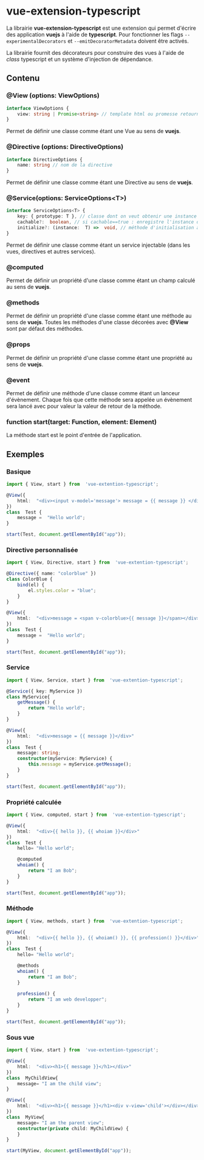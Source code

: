 # vue-extension-typescript

La librairie **vue-extension-typescript** est une extension qui permet d'écrire des application **vuejs** à l'aide de **typescript**.  Pour fonctionner les flags `--experimentalDecorators` et `--emitDecoratorMetadata` doivent être activés.

La librairie fournit des décorateurs pour construire des vues à l'aide de *class* typescript et un système d'injection de dépendance.

## Contenu

### @View (options: ViewOptions)
```typescript
interface ViewOptions {
	view: string | Promise<string> // template html ou promesse retournant le template html
}
```
Permet de définir une classe comme étant une Vue au sens de **vuejs**.
### @Directive (options: DirectiveOptions)
```typescript
interface DirectiveOptions {
	name: string // nom de la directive
}
```
Permet de définir une classe comme étant une Directive au sens de **vuejs**.
### @Service(options: ServiceOptions\<T\>)
```typescript
interface ServiceOptions<T> {
	key: { prototype: T }, // classe dont on veut obtenir une instance
	cachable?:  boolean, // si cachable==true : enregistre l'instance de la classe et renvoie toujours la même, sinon crée toujours une nouvelle instance
	initialize?: (instance:  T) =>  void, // méthode d'initialisation appelée à chaque fois qu'une instance est construite 
}
```
Permet de définir une classe comme étant un service injectable (dans les vues, directives et autres services).

### @computed
Permet de définir un propriété d'une classe comme étant un champ calculé au sens de **vuejs**.

### @methods
Permet de définir un propriété d'une classe comme étant une méthode au sens de **vuejs**. Toutes les méthodes d'une classe décorées avec **@View** sont par défaut des méthodes.

### @props
Permet de définir un propriété d'une classe comme étant une propriété au sens de **vuejs**.

### @event
Permet de définir une méthode d'une classe comme étant un lanceur d'évènement. Chaque fois que cette méthode sera appelée un évènement sera lancé avec pour valeur la valeur de retour de la méthode.

### function  start(target: Function, element: Element)
La méthode start est le point d'entrée de l'application.

## Exemples
### Basique
```typescript
import { View, start } from  'vue-extention-typescript';

@View({
	html:  "<div><input v-model='message'> message = {{ message }} </div>"
})
class  Test {
	message =  "Hello world";
}

start(Test, document.getElementById("app"));
```

### Directive personnalisée
```typescript
import { View, Directive, start } from  'vue-extention-typescript';

@Directive({ name: "colorblue" })
class ColorBlue {
	bind(el) {
		el.styles.color = "blue";
	}
}

@View({
	html:  "<div>message = <span v-colorblue>{{ message }}</span></div>"
})
class  Test {
	message =  "Hello world";
}

start(Test, document.getElementById("app"));
```
### Service
```typescript
import { View, Service, start } from  'vue-extention-typescript';

@Service({ key: MyService })
class MyService{
	getMessage() {
		return "Hello world";
	}
}

@View({
	html:  "<div>message = {{ message }}</div>"
})
class  Test {
	message: string;
	constructor(myService: MyService) {
		this.message = myService.getMessage();
	}
}

start(Test, document.getElementById("app"));
```

### Propriété calculée
```typescript
import { View, computed, start } from  'vue-extention-typescript';

@View({
	html:  "<div>{{ hello }}, {{ whoiam }}</div>"
})
class  Test {
	hello= "Hello world";

	@computed
	whoiam() {
		return "I am Bob";
	}
}

start(Test, document.getElementById("app"));
```
### Méthode
```typescript
import { View, methods, start } from  'vue-extention-typescript';

@View({
	html:  "<div>{{ hello }}, {{ whoiam() }}, {{ profession() }}</div>"
})
class  Test {
	hello= "Hello world";

	@methods
	whoiam() {
		return "I am Bob";
	}
	
	profession() {
		return "I am web developper";
	}
}

start(Test, document.getElementById("app"));
```

### Sous vue
```typescript
import { View, start } from  'vue-extention-typescript';

@View({
	html:  "<div><h1>{{ message }}</h1></div>"
})
class  MyChildView{
	message= "I am the child view";
}

@View({
	html:  "<div><h1>{{ message }}</h1><div v-view='child'></div></div>"
})
class  MyView{
	message= "I am the parent view";
	constructor(private child: MyChildView) {
	}
}

start(MyView, document.getElementById("app"));
```
